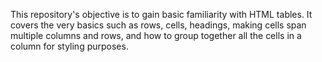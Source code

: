 This repository's objective is to gain basic familiarity with HTML tables.
It covers the very basics such as rows, cells, headings, making cells span multiple columns and rows, and how to group together all the cells in a column for styling purposes.
